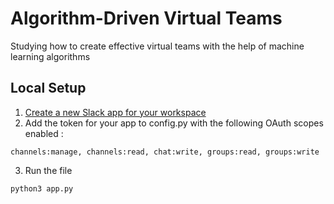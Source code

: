 # Algorithm-Driven Virtual Teams
Studying how to create effective virtual teams with the help of machine learning algorithms

## Local Setup 
1. [Create a new Slack app for your workspace](https://api.slack.com/apps)
2. Add the token for your app to config.py with the following OAuth scopes enabled :
```
channels:manage, channels:read, chat:write, groups:read, groups:write
```
3. Run the file
```
python3 app.py
```
